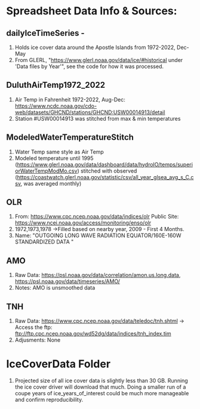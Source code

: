 # Spreadsheet Data Info & Sources:

## dailyIceTimeSeries - 
1. Holds ice cover data around the Apostle Islands from 1972-2022, Dec-May
2. From GLERL, "https://www.glerl.noaa.gov/data/ice/#historical under 'Data files by Year'", see the code for how it was processed.
## DuluthAirTemp1972_2022
1. Air Temp in Fahrenheit 1972-2022, Aug-Dec: https://www.ncdc.noaa.gov/cdo-web/datasets/GHCND/stations/GHCND:USW00014913/detail
2. Station #USW00014913 was stitched from max & min temperatures
## ModeledWaterTemperatureStitch
1. Water Temp same style as Air Temp
2. Modeled temperature until 1995 (https://www.glerl.noaa.gov/data/dashboard/data/hydroIO/temps/superiorWaterTempModMo.csv) stitched with observed (https://coastwatch.glerl.noaa.gov/statistic/csv/all_year_glsea_avg_s_C.csv, was averaged monthly)

## OLR
1. From: https://www.cpc.ncep.noaa.gov/data/indices/olr
Public Site: https://www.ncei.noaa.gov/access/monitoring/enso/olr
2. 1972,1973,1978 ->Filled based on nearby year, 2009 - First 4 Months. 
3. Name: "OUTGOING LONG WAVE RADIATION EQUATOR/160E-160W                                  
                    STANDARDIZED    DATA "
## AMO
1. Raw Data: https://psl.noaa.gov/data/correlation/amon.us.long.data, https://psl.noaa.gov/data/timeseries/AMO/
2. Notes: AMO is unsmoothed data
## TNH
1. Raw Data: https://www.cpc.ncep.noaa.gov/data/teledoc/tnh.shtml -> Access the ftp: ftp://ftp.cpc.ncep.noaa.gov/wd52dg/data/indices/tnh_index.tim
2. Adjusments: None

# IceCoverData Folder
1. Projected size of all ice cover data is slightly less than 30 GB. Running the ice cover driver will download that much. Doing a smaller run of a coupe years of ice_years_of_interest could be much more manageable and confirm reproducibility.
	